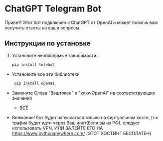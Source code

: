 # ChatGPT Telegram Bot

Привет! Этот бот подключен к ChatGPT от OpenAI и может помочь вам получить ответы на ваши вопросы.

## Инструкции по установке

1. Установите необходимые зависимости:

   ```bash
   pip install telebot
- Установите все эти библиотеки
  ```bash
   pip install openai

- Замените Слова "Ваштокен" и "ключOpenAI" на соответствующие значения

  - ВСЁ
- Внимание! бот будет запускаться только на виртуальном хосте, (т.к трафик будет идти через Ваш инет(Если вы из РФ), следует использовать VPN, ИЛИ ЗАЛЕЙТЕ ЕГО НА 
https://www.pythonanywhere.com/ (ЭТОТ ХОСТИНГ БЕСПЛАТЕН)
